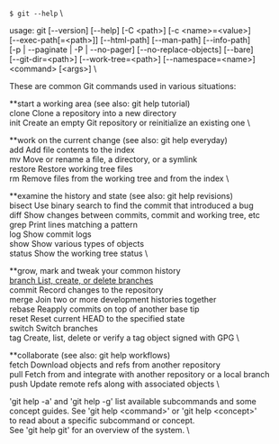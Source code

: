 `$ git --help` \

usage: git [--version] [--help] [-C \<path\>] [-c \<name\>=\<value\>] \
           [--exec-path[=\<path\>]] [--html-path] [--man-path] [--info-path] \
           [-p | --paginate | -P | --no-pager] [--no-replace-objects] [--bare] \
           [--git-dir=\<path\>] [--work-tree=\<path\>] [--namespace=\<name\>] \
           \<command\> [\<args\>] \

These are common Git commands used in various situations:

**start a working area (see also: git help tutorial) \
   clone     Clone a repository into a new directory \
   init      Create an empty Git repository or reinitialize an existing one \

**work on the current change (see also: git help everyday) \
   add       Add file contents to the index \
   mv        Move or rename a file, a directory, or a symlink \
   restore   Restore working tree files \
   rm        Remove files from the working tree and from the index \

**examine the history and state (see also: git help revisions) \
   bisect    Use binary search to find the commit that introduced a bug \
   diff      Show changes between commits, commit and working tree, etc \
   grep      Print lines matching a pattern \
   log       Show commit logs \
   show      Show various types of objects \
   status    Show the working tree status \

**grow, mark and tweak your common history \
   [branch    List, create, or delete branches](https://mirrors.edge.kernel.org/pub/software/scm/git/docs/user-manual.html#manipulating-branches) \
   commit    Record changes to the repository \
   merge     Join two or more development histories together \
   rebase    Reapply commits on top of another base tip \
   reset     Reset current HEAD to the specified state \
   switch    Switch branches \
   tag       Create, list, delete or verify a tag object signed with GPG \

**collaborate (see also: git help workflows) \
   fetch     Download objects and refs from another repository \
   pull      Fetch from and integrate with another repository or a local branch \
   push      Update remote refs along with associated objects \

'git help -a' and 'git help -g' list available subcommands and some \
concept guides. See 'git help \<command\>' or 'git help \<concept\>' \
to read about a specific subcommand or concept. \
See 'git help git' for an overview of the system. \